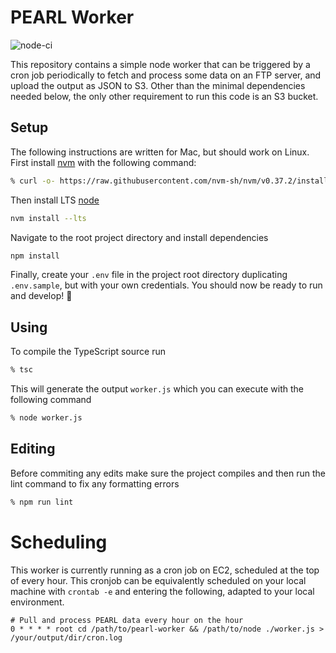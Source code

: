 # PEARL Worker

![node-ci](https://github.com/dpwiese/pearl-worker/workflows/node-ci/badge.svg)

This repository contains a simple node worker that can be triggered by a cron job periodically to fetch and process some data on an FTP server, and upload the output as JSON to S3.
Other than the minimal dependencies needed below, the only other requirement to run this code is an S3 bucket.

## Setup

The following instructions are written for Mac, but should work on Linux.
First install [nvm](http://nvm.sh) with the following command:

```sh
% curl -o- https://raw.githubusercontent.com/nvm-sh/nvm/v0.37.2/install.sh | bash
```

Then install LTS [node](https://nodejs.org/en/)

```sh
nvm install --lts
```

Navigate to the root project directory and install dependencies

```sh
npm install
```

Finally, create your `.env` file in the project root directory duplicating `.env.sample`, but with your own credentials.
You should now be ready to run and develop! 🏁

## Using

To compile the TypeScript source run

```sh
% tsc
```

This will generate the output `worker.js` which you can execute with the following command

```sh
% node worker.js
```

## Editing

Before commiting any edits make sure the project compiles and then run the lint command to fix any formatting errors

```sh
% npm run lint
```

# Scheduling

This worker is currently running as a cron job on EC2, scheduled at the top of every hour.
This cronjob can be equivalently scheduled on your local machine with `crontab -e` and entering the following, adapted to your local environment.

```
# Pull and process PEARL data every hour on the hour
0 * * * * root cd /path/to/pearl-worker && /path/to/node ./worker.js > /your/output/dir/cron.log
```
